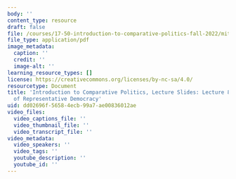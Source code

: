 ```yaml
---
body: ''
content_type: resource
draft: false
file: /courses/17-50-introduction-to-comparative-politics-fall-2022/mit17_50f22_lec8.pdf
file_type: application/pdf
image_metadata:
  caption: ''
  credit: ''
  image-alt: ''
learning_resource_types: []
license: https://creativecommons.org/licenses/by-nc-sa/4.0/
resourcetype: Document
title: 'Introduction to Comparative Politics, Lecture Slides: Lecture 8, Institutions
  of Representative Democracy'
uid: dd02696f-5658-4ecb-99a7-ae00836012ae
video_files:
  video_captions_file: ''
  video_thumbnail_file: ''
  video_transcript_file: ''
video_metadata:
  video_speakers: ''
  video_tags: ''
  youtube_description: ''
  youtube_id: ''
---
```

